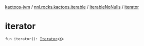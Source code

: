 [kactoos-jvm](../../index.md) / [nnl.rocks.kactoos.iterable](../index.md) / [IterableNoNulls](index.md) / [iterator](./iterator.md)

# iterator

`fun iterator(): `[`Iterator`](https://kotlinlang.org/api/latest/jvm/stdlib/kotlin.collections/-iterator/index.html)`<`[`X`](index.md#X)`>`